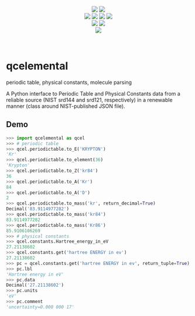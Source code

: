 <p align="center">
<br>
<!-- Commit -->
<a href="https://travis-ci.org/qcdb/qcelemental"><img src="https://travis-ci.org/qcdb/qcelemental.svg?branch=master"></a>
<a href="https://codecov.io/gh/qcdb/qcelemental"> <img src="https://codecov.io/gh/qcdb/qcelemental/branch/master/graph/badge.svg" /></a>
<br>
<!-- Release & PR Activity -->
<a href="https://github.com/qcdb/qcelemental/releases"> <img src="https://img.shields.io/github/release/qcdb/qcelemental.svg" /></a>
<a href="https://github.com/qcdb/qcelemental/releases"> <img src="https://img.shields.io/github/release-date/qcdb/qcelemental.svg" /></a>
<a href="https://github.com/qcdb/qcelemental/releases"> <img src="https://img.shields.io/github/commits-since/qcdb/qcelemental/latest.svg" /></a>
<a href="https://github.com/qcdb/qcelemental/graphs/contributors"> <img src="https://img.shields.io/github/commit-activity/y/qcdb/qcelemental.svg" /></a>
<br>
<!-- Supported -->
<a href="https://opensource.org/licenses/BSD-3-Clause"> <img src="https://img.shields.io/github/license/qcdb/qcelemental.svg" /></a>
<!--<a href="#"> <img src="https://img.shields.io/badge/Platforms-Linux%2C%20MacOS%2C%20Windows%20WSL-orange.svg" /></a>-->
<a href="#"> <img src="https://img.shields.io/badge/python-3.6%2C%203.7-blue.svg" /></a>
<br>
<!-- Project/Communication -->
<!--<a href="http://psicode.org/pylibefpmanual/master/index.html"> <img src="https://img.shields.io/badge/docs-latest-5077AB.svg" /></a>-->
<a href="https://join.slack.com/t/qcdb/shared_invite/enQtNDIzNTQ2OTExODk0LWM3OTgxN2ExYTlkMTlkZjA0OTExZDlmNGRlY2M4NWJlNDlkZGQyYWUxOTJmMzc3M2VlYzZjMjgxMDRkYzFmOTE"> <img src="https://img.shields.io/badge/chat-on_slack-808493.svg" /></a>
<br>
<!-- Obtain -->
<!--<a href="https://anaconda.org/psi4/pylibefp"> <img src="https://anaconda.org/psi4/pylibefp/badges/installer/conda.svg" /></a>
<a href="https://anaconda.org/psi4/pylibefp"> <img src="https://anaconda.org/psi4/pylibefp/badges/platforms.svg" /> </a>
<a href="https://anaconda.org/psi4/pylibefp"> <img src="https://anaconda.org/psi4/pylibefp/badges/version.svg" /> </a>
<a href="https://anaconda.org/psi4/pylibefp"> <img src="https://anaconda.org/psi4/pylibefp/badges/latest_release_relative_date.svg" /> </a>-->
<br><br>
</p>

# qcelemental
periodic table, physical constants, molecule parsing

A Python interface to Periodic Table and Physical Constants data from
a reliable source (NIST srd144 and srd121, respectively) in a renewable
manner (class around NIST-published JSON file).

## Demo

```python
>>> import qcelemental as qcel
>>> # periodic table
>>> qcel.periodictable.to_E('KRYPTON')
'Kr'
>>> qcel.periodictable.to_element(36)
'Krypton'
>>> qcel.periodictable.to_Z('kr84')
36
>>> qcel.periodictable.to_A('Kr')
84
>>> qcel.periodictable.to_A('D')
2
>>> qcel.periodictable.to_mass('kr', return_decimal=True)
Decimal('83.9114977282')
>>> qcel.periodictable.to_mass('kr84')
83.9114977282
>>> qcel.periodictable.to_mass('Kr86')
85.9106106269
>>> # physical constants
>>> qcel.constants.Hartree_energy_in_eV
27.21138602
>>> qcel.constants.get('hartree ENERGY in ev')
27.21138602
>>> pc = qcel.constants.get('hartree ENERGY in ev', return_tuple=True)
>>> pc.lbl
'Hartree energy in eV'
>>> pc.data
Decimal('27.21138602')
>>> pc.units
'eV'
>>> pc.comment
'uncertainty=0.000 000 17'
```

